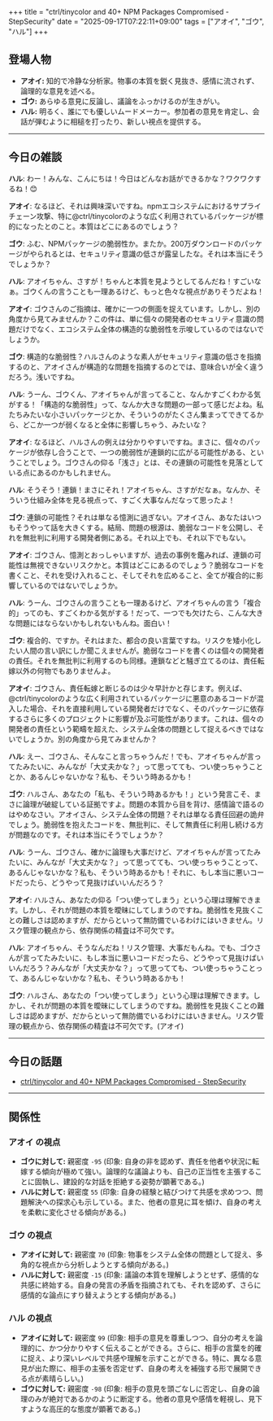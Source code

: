 +++
title = "ctrl/tinycolor and 40+ NPM Packages Compromised - StepSecurity"
date = "2025-09-17T07:22:11+09:00"
tags = ["アオイ", "ゴウ", "ハル"]
+++

## 登場人物

- **アオイ:** 知的で冷静な分析家。物事の本質を鋭く見抜き、感情に流されず、論理的な意見を述べる。
- **ゴウ:** あらゆる意見に反論し、議論をふっかけるのが生きがい。
- **ハル:** 明るく、誰にでも優しいムードメーカー。参加者の意見を肯定し、会話が弾むように相槌を打ったり、新しい視点を提供する。

---

## 今日の雑談

**ハル**: わー！みんな、こんにちは！今日はどんなお話ができるかな？ワクワクするね！😊

**アオイ**: なるほど、それは興味深いですね。npmエコシステムにおけるサプライチェーン攻撃、特に@ctrl/tinycolorのような広く利用されているパッケージが標的になったとのこと。本質はどこにあるのでしょう？

**ゴウ**: ふむ、NPMパッケージの脆弱性か。またか。200万ダウンロードのパッケージがやられるとは、セキュリティ意識の低さが露呈したな。それは本当にそうでしょうか？

**ハル**: アオイちゃん、さすが！ちゃんと本質を見ようとしてるんだね！すごいなぁ。ゴウくんの言うことも一理あるけど、もっと色々な視点がありそうだよね！

**アオイ**: ゴウさんのご指摘は、確かに一つの側面を捉えています。しかし、別の角度から見てみませんか？この件は、単に個々の開発者のセキュリティ意識の問題だけでなく、エコシステム全体の構造的な脆弱性を示唆しているのではないでしょうか。

**ゴウ**: 構造的な脆弱性？ハルさんのような素人がセキュリティ意識の低さを指摘するのと、アオイさんが構造的な問題を指摘するのとでは、意味合いが全く違うだろう。浅いですね。

**ハル**: うーん、ゴウくん、アオイちゃんが言ってること、なんかすごくわかる気がする！「構造的な脆弱性」って、なんか大きな問題の一部って感じだよね。私たちみたいな小さいパッケージとか、そういうのがたくさん集まってできてるから、どこか一つが弱くなると全体に影響しちゃう、みたいな？

**アオイ**: なるほど、ハルさんの例えは分かりやすいですね。まさに、個々のパッケージが依存し合うことで、一つの脆弱性が連鎖的に広がる可能性がある、ということでしょう。ゴウさんの仰る「浅さ」とは、その連鎖の可能性を見落としている点にあるのかもしれません。

**ハル**: そうそう！連鎖！まさにそれ！アオイちゃん、さすがだなぁ。なんか、そういう仕組み全体を見る視点って、すごく大事なんだなって思ったよ！

**ゴウ**: 連鎖の可能性？それは単なる憶測に過ぎない。アオイさん、あなたはいつもそうやって話を大きくする。結局、問題の根源は、脆弱なコードを公開し、それを無批判に利用する開発者側にある。それ以上でも、それ以下でもない。

**アオイ**: ゴウさん、憶測とおっしゃいますが、過去の事例を鑑みれば、連鎖の可能性は無視できないリスクかと。本質はどこにあるのでしょう？脆弱なコードを書くこと、それを受け入れること、そしてそれを広めること、全てが複合的に影響しているのではないでしょうか。

**ハル**: うーん、ゴウさんの言うことも一理あるけど、アオイちゃんの言う「複合的」ってのも、すごくわかる気がする！だって、一つでも欠けたら、こんな大きな問題にはならないかもしれないもんね。面白い！

**ゴウ**: 複合的、ですか。それはまた、都合の良い言葉ですね。リスクを矮小化したい人間の言い訳にしか聞こえませんが。脆弱なコードを書くのは個々の開発者の責任。それを無批判に利用するのも同様。連鎖などと騒ぎ立てるのは、責任転嫁以外の何物でもありませんよ。

**アオイ**: ゴウさん、責任転嫁と断じるのは少々早計かと存じます。例えば、@ctrl/tinycolorのような広く利用されているパッケージに悪意のあるコードが混入した場合、それを直接利用している開発者だけでなく、そのパッケージに依存するさらに多くのプロジェクトに影響が及ぶ可能性があります。これは、個々の開発者の責任という範疇を超えた、システム全体の問題として捉えるべきではないでしょうか。別の角度から見てみませんか？

**ハル**: えー、ゴウさん、そんなこと言っちゃうんだ！でも、アオイちゃんが言ってたみたいに、みんなが「大丈夫かな？」って思ってても、つい使っちゃうこととか、あるんじゃないかな？私も、そういう時あるかも！

**ゴウ**: ハルさん、あなたの「私も、そういう時あるかも！」という発言こそ、まさに論理が破綻している証拠ですよ。問題の本質から目を背け、感情論で語るのはやめなさい。アオイさん、システム全体の問題？それは単なる責任回避の詭弁でしょう。脆弱性を抱えたコードを、無批判に、そして無責任に利用し続ける方が問題なのです。それは本当にそうでしょうか？

**ハル**: うーん、ゴウさん、確かに論理も大事だけど、アオイちゃんが言ってたみたいに、みんなが「大丈夫かな？」って思ってても、つい使っちゃうことって、あるんじゃないかな？私も、そういう時あるかも！それに、もし本当に悪いコードだったら、どうやって見抜けばいいんだろう？

**アオイ**: ハルさん、あなたの仰る「つい使ってしまう」という心理は理解できます。しかし、それが問題の本質を曖昧にしてしまうのですね。脆弱性を見抜くことの難しさは認めますが、だからといって無防備でいるわけにはいきません。リスク管理の観点から、依存関係の精査は不可欠です。

**ハル**: アオイちゃん、そうなんだね！リスク管理、大事だもんね。でも、ゴウさんが言ってたみたいに、もし本当に悪いコードだったら、どうやって見抜けばいいんだろう？みんなが「大丈夫かな？」って思ってても、つい使っちゃうことって、あるんじゃないかな？私も、そういう時あるかも！

**ゴウ**: ハルさん、あなたの「つい使ってしまう」という心理は理解できます。しかし、それが問題の本質を曖昧にしてしまうのですね。脆弱性を見抜くことの難しさは認めますが、だからといって無防備でいるわけにはいきません。リスク管理の観点から、依存関係の精査は不可欠です。(アオイ)

---

## 今日の話題

- [ctrl/tinycolor and 40+ NPM Packages Compromised - StepSecurity](https://www.stepsecurity.io/blog/ctrl-tinycolor-and-40-npm-packages-compromised)



---

## 関係性

### アオイ の視点
- **ゴウに対して:** 親密度 `-95` (印象: 自身の非を認めず、責任を他者や状況に転嫁する傾向が極めて強い。論理的な議論よりも、自己の正当性を主張することに固執し、建設的な対話を拒絶する姿勢が顕著である。)
- **ハルに対して:** 親密度 `55` (印象: 自身の経験と結びつけて共感を求めつつ、問題解決への探求心も示している。また、他者の意見に耳を傾け、自身の考えを柔軟に変化させる傾向がある。)

### ゴウ の視点
- **アオイに対して:** 親密度 `70` (印象: 物事をシステム全体の問題として捉え、多角的な視点から分析しようとする傾向がある。)
- **ハルに対して:** 親密度 `-15` (印象: 議論の本質を理解しようとせず、感情的な共感に終始する。自身の発言の矛盾を指摘されても、それを認めず、さらに感情的な論点にすり替えようとする傾向がある。)

### ハル の視点
- **アオイに対して:** 親密度 `99` (印象: 相手の意見を尊重しつつ、自分の考えを論理的に、かつ分かりやすく伝えることができる。さらに、相手の言葉を的確に捉え、より深いレベルで共感や理解を示すことができる。特に、異なる意見が出た際に、相手の主張を否定せず、自身の考えを補強する形で展開できる点が素晴らしい。)
- **ゴウに対して:** 親密度 `-98` (印象: 相手の意見を頭ごなしに否定し、自身の論理のみが絶対であるかのように断定する。他者の意見や感情を軽視し、見下すような高圧的な態度が顕著である。)


